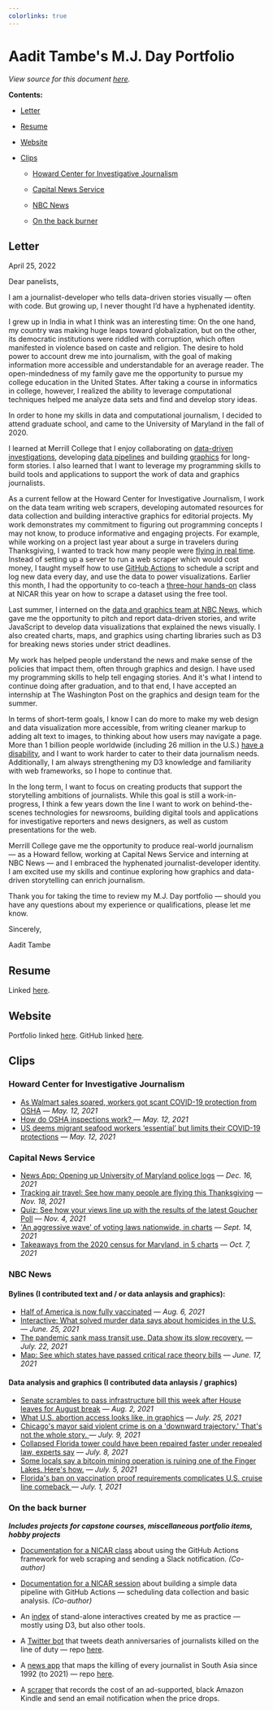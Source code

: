 ```yaml
---
colorlinks: true
---
```


# Aadit Tambe's M.J. Day Portfolio

*View source for this document [here](https://github.com/aadittambe/mj-day).*


**Contents:**

- [Letter](#letter)

- [Resume](#resume)

- [Website](#website)

- [Clips](#clips)

    - [Howard Center for Investigative Journalism](#howard-center-for-investigative-journalism)

    - [Capital News Service](#capital-news-service)

    - [NBC News](#nbc-news)

    - [On the back burner](#on-the-back-burner)


## Letter

April 25, 2022

Dear panelists,

I am a journalist-developer who tells data-driven stories visually — often with code. But growing up, I never thought I’d have a hyphenated identity. 

I grew up in India in what I think was an interesting time: On the one hand, my country was making huge leaps toward globalization, but on the other, its democratic institutions were riddled with corruption, which often manifested in violence based on caste and religion. The desire to hold power to account drew me into journalism, with the goal of making information more accessible and understandable for an average reader. The open-mindedness of my family gave me the opportunity to pursue my college education in the United States. After taking a course in informatics in college, however, I realized the ability to leverage computational techniques helped me analyze data sets and find and develop story ideas. 

In order to hone my skills in data and computational journalism, I decided to attend graduate school, and came to the University of Maryland in the fall of 2020.

I learned at Merrill College that I enjoy collaborating on [data-driven investigations](https://cnsmaryland.org/essential-and-exposed/), developing [data pipelines](https://actions-pipeline.readthedocs.io/en/latest/) and building [graphics](https://aadittambe.com/#work) for long-form stories. I also learned that I want to leverage my programming skills to build tools and applications to support the work of data and graphics journalists. 

As a current fellow at the Howard Center for Investigative Journalism, I work on the data team writing web scrapers, developing automated resources for data collection and building interactive graphics for editorial projects. My work demonstrates my commitment to figuring out programming concepts I may not know, to produce informative and engaging projects. For example, while working on a project last year about a surge in travelers during Thanksgiving, I wanted to track how many people were [flying in real time](https://cnsmaryland.org/2021/11/18/tracking-air-travel-see-how-many-people-are-flying-this-thanksgiving/). Instead of setting up a server to run a web scraper which would cost money, I taught myself how to use [GitHub Actions](https://github.com/aadittambe/thanksgiving-travel) to schedule a script and log new data every day, and use the data to power visualizations. Earlier this month, I had the opportunity to co-teach a [three-hour hands-on](https://palewi.re/docs/first-github-scraper/) class at NICAR this year on how to scrape a dataset using the free tool. 

Last summer, I interned on the [data and graphics team at NBC News](https://www.nbcnews.com/datagraphics), which gave me the opportunity to pitch and report data-driven stories, and write JavaScript to develop data visualizations that explained the news visually. I also created charts, maps, and graphics using charting libraries such as D3 for breaking news stories under strict deadlines.

My work has helped people understand the news and make sense of the policies that impact them, often through graphics and design. I have used my programming skills to help tell engaging stories. And it's what I intend to continue doing after graduation, and to that end, I have accepted an internship at The Washington Post on the graphics and design team for the summer. 

In terms of short-term goals, I know I can do more to make my web design and data visualization more accessible, from writing cleaner markup to adding alt text to images, to thinking about how users may navigate a page. More than 1 billion people worldwide (including 26 million in the U.S.) [have a disability](https://www.who.int/news-room/fact-sheets/detail/disability-and-health), and I want to work harder to cater to their data journalism needs. Additionally, I am always strengthening my D3 knowledge and familiarity with web frameworks, so I hope to continue that.

In the long term, I want to focus on creating products that support the storytelling ambitions of journalists. While this goal is still a work-in-progress, I think a few years down the line I want to work on behind-the-scenes technologies for newsrooms, building digital tools and applications for investigative reporters and news designers, as well as custom presentations for the web. 

Merrill College gave me the opportunity to produce real-world journalism — as a Howard fellow, working at Capital News Service and interning at NBC News — and I embraced the hyphenated journalist-developer identity. I am excited use my skills and continue exploring how graphics and data-driven storytelling can enrich journalism. 

Thank you for taking the time to review my M.J. Day portfolio — should you have any questions about my experience or qualifications, please let me know.

Sincerely,

Aadit Tambe

## Resume
Linked [here](https://aadittambe.com/docs/AaditTambe_Resume.pdf).

## Website
Portfolio linked [here](https://aadittambe.com/). GitHub linked [here](https://github.com/aadittambe).


## Clips
### Howard Center for Investigative Journalism
- [As Walmart sales soared, workers got scant COVID-19 protection from OSHA](https://cnsmaryland.org/2021/05/12/as-walmart-sales-soared-workers-got-scant-covid-19-protection-from-osha/) — *May. 12, 2021*
- [How do OSHA inspections work?
](https://www.youtube.com/watch?v=HUzIJZN_118) — *May. 12, 2021*
- [US deems migrant seafood workers ‘essential’ but limits their COVID-19 protections](https://cnsmaryland.org/2021/05/12/us-deems-migrant-seafood-workers-essential-but-limits-their-covid-19-protections/) — *May. 12, 2021*

### Capital News Service
- [News App: Opening up University of Maryland police logs](https://cnsmaryland.org/interactives/fall2021/umd-crime/index.html) — *Dec. 16, 2021*
- [Tracking air travel: See how many people are flying this Thanksgiving](https://cnsmaryland.org/2021/11/18/tracking-air-travel-see-how-many-people-are-flying-this-thanksgiving) — *Nov. 18, 2021*
- [Quiz: See how your views line up with the results of the latest Goucher Poll](https://cnsmaryland.org/interactives/fall2021/goucher-poll/index.html) — *Nov. 4, 2021*
- ['An aggressive wave' of voting laws nationwide, in charts](https://cnsmaryland.org/2021/09/14/an-aggressive-wave-of-voting-laws-nationwide-in-charts/) — *Sept. 14, 2021*
- [Takeaways from the 2020 census for Maryland, in 5 charts](https://cnsmaryland.org/2021/10/07/takeaways-from-the-2020-census-for-maryland-in-5-charts/) — *Oct. 7, 2021*

### NBC News
#### Bylines (I contributed text and / or data anlaysis and graphics): 
- [Half of America is now fully vaccinated](https://www.nbcnews.com/news/us-news/half-america-now-fully-vaccinated-n1275798) — *Aug. 6, 2021*
- [Interactive: What solved murder data says about homicides in the U.S.
](https://www.nbcnews.com/news/us-news/track-solved-murder-rates-united-states-n1271928) — *June. 25, 2021*
- [The pandemic sank mass transit use. Data show its slow recovery.](https://www.nbcnews.com/news/us-news/pandemic-sunk-mass-transit-use-data-shows-its-slow-recovery-n1274784#embed-20210715-national-ridership) — *July. 22, 2021*
- [Map: See which states have passed critical race theory bills](https://www.nbcnews.com/news/nbcblk/map-see-which-states-have-passed-critical-race-theory-bills-n1271215) — *June. 17, 2021*


#### Data analysis and graphics (I contributed data anlaysis / graphics)
- [Senate scrambles to pass infrastructure bill this week after House leaves for August break](https://www.nbcnews.com/politics/congress/senate-scrambles-pass-infrastructure-bill-week-after-house-leaves-august-n1275642) — *Aug. 2, 2021*
- [What U.S. abortion access looks like, in graphics](https://www.nbcnews.com/news/us-news/what-u-s-abortion-access-looks-graphics-n1274859#embed-20210616-abortion-legislation-map) — *July. 25, 2021*
- [Chicago's mayor said violent crime is on a 'downward trajectory.' That's not the whole story.
](https://www.nbcnews.com/news/us-news/chicago-violent-crime-data-2021-n1273592#embed-20210708-violent-crime) — *July. 9, 2021*
- [Collapsed Florida tower could have been repaired faster under repealed law, experts say](https://www.nbcnews.com/news/us-news/collapsed-florida-tower-could-have-been-repaired-faster-under-repealed-n1273310) — *July. 8, 2021*
- [Some locals say a bitcoin mining operation is ruining one of the Finger Lakes. Here's how.](https://www.nbcnews.com/science/environment/some-locals-say-bitcoin-mining-operation-ruining-one-finger-lakes-n1272938) — *July. 5, 2021*
- [Florida's ban on vaccination proof requirements complicates U.S. cruise line comeback
](https://www.nbcnews.com/news/us-news/florida-s-ban-vaccination-proof-requirements-complicates-u-s-cruise-n1272161) — *July. 1, 2021*

### On the back burner
***Includes projects for capstone courses, miscellaneous portfolio items, hobby projects***

- [Documentation for a NICAR class](https://palewi.re/docs/first-github-scraper/) about using the GitHub Actions framework for web scraping and sending a Slack notification. *(Co-author)*

- [Documentation for a NICAR session](https://actions-pipeline.readthedocs.io/) about building a simple data pipeline with GitHub Actions — scheduling data collection and basic analysis. *(Co-author)*

- An [index](https://github.com/aadittambe/interactives) of stand-alone interactives created by me as practice — mostly using D3, but also other tools.

- A [Twitter bot](https://twitter.com/press_attacked) that tweets death anniversaries of journalists killed on the line of duty — repo [here](https://github.com/aadittambe/journalists-attacked/blob/main/bot.py).

- A [news app](https://aadittambe.github.io/south-asia-journalists/build/index.html) that maps the killing of every journalist in South Asia since 1992 (to 2021) — repo [here](https://github.com/aadittambe/south-asia-journalists).

- A [scraper](https://github.com/aadittambe/kindle-cost-scraper) that records the cost of an ad-supported, black Amazon Kindle and send an email notification when the price drops.